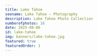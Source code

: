 ```yaml
---
title: Lake Tahoe
seoname: Lake Tahoe — Photography
description: Lake Tahoe Photo Collection
numberofphotos: 16
date: 2025-08-06
id: lake-tahoe
img: banners/lake-tahoe.jpg
featured: true
featuredOrder: 1
---
```

